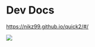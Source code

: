 # Dev Docs

https://nikz99.github.io/quick2/#/

![](https://mermaid.ink/img/eyJjb2RlIjoiZ3JhcGggVERcblx0T3BlbkFib3ZlTGlua1tPcGVuIGxpdmUgZWRpdG9yIGxpbmsgYWJvdmVdIC0tPiBMaXZlRWRpdG9yW0VkaXQgZGlhZ3JhbSBpbiBsaXZlIGVkaXRvcl1cblx0TGl2ZUVkaXRvciAtLT4gQ29weUNvZGVbQ29weSB0aGUgbWVybWFpZCBncmFwaCBjb2RlXVxuXHRDb3B5Q29kZSAtLT4gVXBkYXRlU3JjW1VwZGF0ZSBzcmMvZ3JhcGguanNdXG5cdFVwZGF0ZVNyYyAtLT4gUHVibGlzaFtDb21taXQgY29kZSBhbmQgcmFpc2UgUFJdXG5cdCIsIm1lcm1haWQiOnsidGhlbWUiOiJkZWZhdWx0Iiwic3RhcnRPbkxvYWQiOnRydWUsInNlY3VyaXR5TGV2ZWwiOiJsb29zZSJ9LCJ1cGRhdGVFZGl0b3IiOmZhbHNlfQ)
